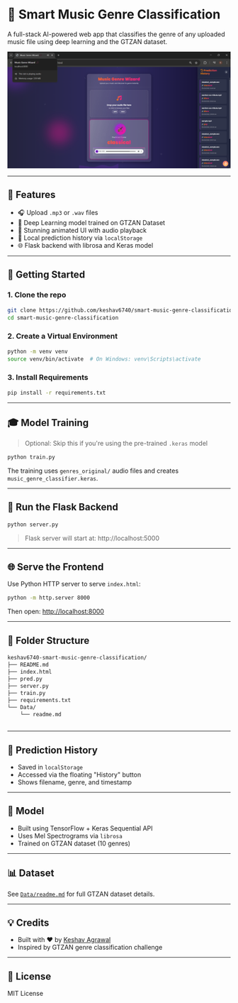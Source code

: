 # 🎵 Smart Music Genre Classification

A full-stack AI-powered web app that classifies the genre of any uploaded music file using deep learning and the GTZAN dataset.

![Demo Screenshot](demo.png)

---

## 🚀 Features
- 🎧 Upload `.mp3` or `.wav` files
- 🤖 Deep Learning model trained on GTZAN Dataset
- 🎨 Stunning animated UI with audio playback
- 📜 Local prediction history via `localStorage`
- 🌐 Flask backend with librosa and Keras model

---

## 🔧 Getting Started

### 1. Clone the repo
```bash
git clone https://github.com/keshav6740/smart-music-genre-classification.git
cd smart-music-genre-classification
```

### 2. Create a Virtual Environment
```bash
python -m venv venv
source venv/bin/activate  # On Windows: venv\Scripts\activate
```

### 3. Install Requirements
```bash
pip install -r requirements.txt
```

---

## 🎓 Model Training

> Optional: Skip this if you're using the pre-trained `.keras` model

```bash
python train.py
```

The training uses `genres_original/` audio files and creates `music_genre_classifier.keras`.

---

## 🧠 Run the Flask Backend
```bash
python server.py
```
> Flask server will start at: http://localhost:5000

---

## 🌐 Serve the Frontend
Use Python HTTP server to serve `index.html`:
```bash
python -m http.server 8000
```
Then open: [http://localhost:8000](http://localhost:8000)

---

## 📂 Folder Structure
```
keshav6740-smart-music-genre-classification/
├── README.md
├── index.html
├── pred.py
├── server.py
├── train.py
├── requirements.txt
└── Data/
    └── readme.md
      
```

---

## 💾 Prediction History
- Saved in `localStorage`
- Accessed via the floating "History" button
- Shows filename, genre, and timestamp

---

## 🧠 Model
- Built using TensorFlow + Keras Sequential API
- Uses Mel Spectrograms via `librosa`
- Trained on GTZAN dataset (10 genres)

---

## 📊 Dataset
See [`Data/readme.md`](Data/readme.md) for full GTZAN dataset details.

---

## 💡 Credits
- Built with ❤️ by [Keshav Agrawal](https://github.com/keshav6740)
- Inspired by GTZAN genre classification challenge

---

## 📜 License
MIT License
